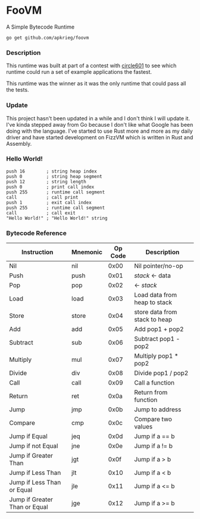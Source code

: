 # FooVM

A Simple Bytecode Runtime

`go get github.com/apkrieg/foovm`

### Description
This runtime was built at part of a contest with [circle601](https://github.com/circle601) to see which runtime could run a set of example applications the fastest.

This runtime was the winner as it was the only runtime that could pass all the tests.

### Update

This project hasn't been updated in a while and I don't think I will update it. I've kinda stepped away from Go because I don't like what Google has been doing with the language. I've started to use Rust more and more as my daily driver and have started development on FizzVM which is written in Rust and Assembly.

### Hello World!
```
push 16        ; string heap index
push 0         ; string heap segment
push 12        ; string length
push 0         ; print call index
push 255       ; runtime call segment
call           ; call print
push 1         ; exit call index
push 255       ; runtime call segment
call           ; call exit
"Hello World!" ; "Hello World!" string
```

### Bytecode Reference
Instruction | Mnemonic | Op Code | Description
----------- | -------- | ------- | -----------
Nil | nil | 0x00 | Nil pointer/no-op
Push | push | 0x01 | *stack* <- data
Pop | pop | 0x02 | <- *stack*
Load | load | 0x03 | Load data from heap to stack
Store | store | 0x04 | store data from stack to heap
Add | add | 0x05 | Add pop1 + pop2
Subtract | sub | 0x06 | Subtract pop1 - pop2
Multiply | mul | 0x07 | Multiply pop1 * pop2
Divide | div | 0x08 | Divide pop1 / pop2
Call | call | 0x09 | Call a function
Return | ret | 0x0a | Return from function
Jump | jmp | 0x0b | Jump to address
Compare | cmp | 0x0c | Compare two values
Jump if Equal | jeq | 0x0d | Jump if a == b
Jump if not Equal | jne | 0x0e | Jump if a != b
Jump if Greater Than | jgt | 0x0f | Jump if a > b
Jump if Less Than | jlt | 0x10 | Jump if a < b
Jump if Less Than or Equal | jle | 0x11 | Jump if a <= b
Jump if Greater Than or Equal | jge | 0x12 | Jump if a >= b
